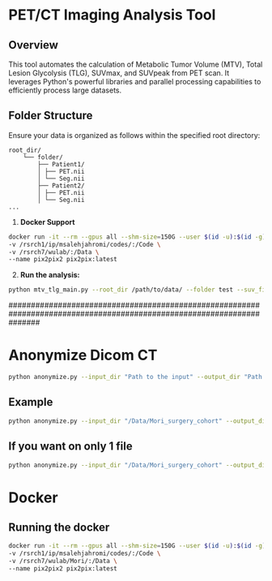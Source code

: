 

# PET/CT Imaging Analysis Tool

## Overview
This tool automates the calculation of Metabolic Tumor Volume (MTV), Total Lesion Glycolysis (TLG), SUVmax, and SUVpeak from PET scan. 
It leverages Python's powerful libraries and parallel processing capabilities to efficiently process large datasets.

## Folder Structure
Ensure your data is organized as follows within the specified root directory:

```
root_dir/
    └── folder/
        ├── Patient1/
        │ ├── PET.nii
        │ └── Seg.nii
        ├── Patient2/
        │ ├── PET.nii
        │ └── Seg.nii
...
```

1. **Docker Support**
```sh
docker run -it --rm --gpus all --shm-size=150G --user $(id -u):$(id -g) --cpuset-cpus=200-251 \
-v /rsrch1/ip/msalehjahromi/codes/:/Code \
-v /rsrch7/wulab/:/Data \
--name pix2pix2 pix2pix:latest
```


2. **Run the analysis:**
```sh
python mtv_tlg_main.py --root_dir /path/to/data/ --folder test --suv_file PET.nii --seg_file Seg.nii
```


#######################################################################################################################



# Anonymize Dicom CT
```sh
python anonymize.py --input_dir "Path to the input" --output_dir "Path to the output directory"
```

## Example
```sh
python anonymize.py --input_dir "/Data/Mori_surgery_cohort" --output_dir "/Data/Mori_surgery_cohort_ananymized"
```
## If you want on only 1 file
```sh
python anonymize.py --input_dir "/Data/Mori_surgery_cohort" --output_dir "/Data/Mori_surgery_cohort_ananymized" --only_one_dir "34"
```

# Docker
## Running the docker
```sh
docker run -it --rm --gpus all --shm-size=150G --user $(id -u):$(id -g) --cpuset-cpus=200-210 \
-v /rsrch1/ip/msalehjahromi/codes/:/Code \
-v /rsrch7/wulab/Mori/:/Data \
--name pix2pix2 pix2pix:latest
```
